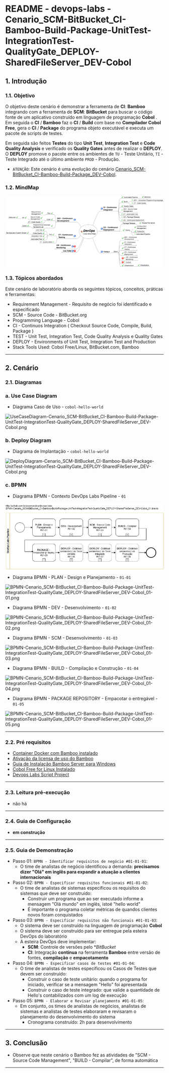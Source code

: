 # README - devops-labs - Cenario_SCM-BitBucket_CI-Bamboo-Build-Package-UnitTest-IntegrationTest-QualityGate_DEPLOY-SharedFileServer_DEV-Cobol

## 1. Introdução

### 1.1. Objetivo
O objetivo deste cenário é demonstrar a ferramenta de **CI**: **Bamboo** integrando com a ferramenta de **SCM**: **BitBucket** para buscar o código fonte de um aplicativo construído em linguagem de programação **Cobol** . Em seguida o **CI** / **Bamboo** faz o **CI** / **Build** com base no **Compilador Cobol Free**, gera o **CI** / **Package** do programa objeto executável e executa um pacote de scripts de testes.

Em seguida são feitos **Testes** do tipo **Unit Test**, **Integration Test** e **Code Quality Analysis** e verificado os **Quality Gates** antes de realizar o **DEPLOY**. O **DEPLOY** promove o pacote entre os ambientes de `TU` - Teste Unitário, `TI` - Teste Integrado até o último ambiente `PROD` - Produção.

* `ATENÇÃO`: Este cenário é uma evolução do cenário [Cenario_SCM-BitBucket_CI-Bamboo-Build-Package_DEV-Cobol](README_Cenario_SCM-BitBucket_CI-Bamboo-Build-Package_DEV-Cobol.md).

### 1.2. MindMap
![MindMap DevOps SCM-BitBucket_CI-Bamboo-Build-Package-UnitTest-IntegrationTest-QualityGate_DEPLOY-SharedFileServer_DEV-Cobol.png](mind-maps/MindMap%20DevOps%20SCM-BitBucket_CI-Bamboo-Build-Package-UnitTest-IntegrationTest-QualityGate_DEPLOY-SharedFileServer_DEV-Cobol.png)


### 1.3. Tópicos abordados
Este cenário de laboratório aborda os seguintes tópicos, conceitos, práticas e ferramentas:

* Requirement Management - Requisito de negócio foi identificado e especificado
* SCM - Source Code - BitBucket.org
* Programming Language - Cobol
* CI - Continuos Integration ( Checkout Source Code, Compile, Build, Package )
* TEST - Unit Test, Integration Test, Code Quality Analysis e Quality Gates
* DEPLOY - Environments of Unit Test, Integration Test and Production
* Stack Tools Used: Cobol Free/Linux, BitBucket.com, Bamboo

---
## 2. Cenário

### 2.1. Diagramas 

### a. Use Case Diagram

* Diagrama Caso de Uso - `cobol-hello-world`

![UseCaseDiagram-Cenario_SCM-BitBucket_CI-Bamboo-Build-Package-UnitTest-IntegrationTest-QualityGate_DEPLOY-SharedFileServer_DEV-Cobol.png](uml-diagram/UseCaseDiagram-Cenario_SCM-BitBucket_CI-Bamboo-Build-Package-UnitTest-IntegrationTest-QualityGate_DEPLOY-SharedFileServer_DEV-Cobol.png)


### b. Deploy Diagram

* Diagrama de Implantação - `cobol-hello-world`

![DeployDiagram-Cenario_SCM-BitBucket_CI-Bamboo-Build-Package-UnitTest-IntegrationTest-QualityGate_DEPLOY-SharedFileServer_DEV-Cobol.png](uml-diagram/DeployDiagram-Cenario_SCM-BitBucket_CI-Bamboo-Build-Package-UnitTest-IntegrationTest-QualityGate_DEPLOY-SharedFileServer_DEV-Cobol.png)



### c. BPMN

* Diagrama BPMN - Contexto DevOps Labs Pipeline - `01`

![BPMN-Cenario_SCM-BitBucket_CI-Bamboo-Build-Package-UnitTest-IntegrationTest-QualityGate_DEPLOY-SharedFileServer_DEV-Cobol_01.png](bpmn-diagrams/BPMN-Cenario_SCM-BitBucket_CI-Bamboo-Build-Package-UnitTest-IntegrationTest-QualityGate_DEPLOY-SharedFileServer_DEV-Cobol_01.png)

* Diagrama BPMN - PLAN - Design e Planejamento - `01-01`

![BPMN-Cenario_SCM-BitBucket_CI-Bamboo-Build-Package-UnitTest-IntegrationTest-QualityGate_DEPLOY-SharedFileServer_DEV-Cobol_01-01.png](bpmn-diagrams/BPMN-Cenario_SCM-BitBucket_CI-Bamboo-Build-Package-UnitTest-IntegrationTest-QualityGate_DEPLOY-SharedFileServer_DEV-Cobol_01-01.png)

* Diagrama BPMN - DEV - Desenvolvimento - `01-02`

![BPMN-Cenario_SCM-BitBucket_CI-Bamboo-Build-Package-UnitTest-IntegrationTest-QualityGate_DEPLOY-SharedFileServer_DEV-Cobol_01-02.png](bpmn-diagrams/BPMN-Cenario_SCM-BitBucket_CI-Bamboo-Build-Package-UnitTest-IntegrationTest-QualityGate_DEPLOY-SharedFileServer_DEV-Cobol_01-02.png)

* Diagrama BPMN - SCM - Desenvolvimento - `01-03`

![BPMN-Cenario_SCM-BitBucket_CI-Bamboo-Build-Package-UnitTest-IntegrationTest-QualityGate_DEPLOY-SharedFileServer_DEV-Cobol_01-03.png](bpmn-diagrams/BPMN-Cenario_SCM-BitBucket_CI-Bamboo-Build-Package-UnitTest-IntegrationTest-QualityGate_DEPLOY-SharedFileServer_DEV-Cobol_01-03.png)

* Diagrama BPMN - BUILD - Compilação e Construção - `01-04`

![BPMN-Cenario_SCM-BitBucket_CI-Bamboo-Build-Package-UnitTest-IntegrationTest-QualityGate_DEPLOY-SharedFileServer_DEV-Cobol_01-04.png](bpmn-diagrams/BPMN-Cenario_SCM-BitBucket_CI-Bamboo-Build-Package-UnitTest-IntegrationTest-QualityGate_DEPLOY-SharedFileServer_DEV-Cobol_01-04.png)

* Diagrama BPMN - PACKAGE REPOSITORY - Empacotar o entregável - `01-05`

![BPMN-Cenario_SCM-BitBucket_CI-Bamboo-Build-Package-UnitTest-IntegrationTest-QualityGate_DEPLOY-SharedFileServer_DEV-Cobol_01-05.png](bpmn-diagrams/BPMN-Cenario_SCM-BitBucket_CI-Bamboo-Build-Package-UnitTest-IntegrationTest-QualityGate_DEPLOY-SharedFileServer_DEV-Cobol_01-05.png)


---
### 2.2. Pré requisitos

* [Container Docker com Bamboo instalado](https://github.com/josemarsilva/eval-virtualbox-vm-ubuntu-server/#414-docker---bamboo-server)
* [Ativação da licensa de uso do Bamboo](https://github.com/josemarsilva/eval-virtualbox-vm-ubuntu-server/blob/master/doc/README_InstallBambooLicense_StepByStep.md)
* [Guia de Instalação Bamboo Server para Windows](README-GuiaInstalacao-Bambo-Windows.md)
* [Cobol Free for Linux Instalado](https://github.com/josemarsilva/eval-virtualbox-vm-ubuntu-server#321-compilador-cobol-free-linux)
* [Devops Labs Script Project](https://github.com/josemarsilva/devops-labs-scripts)

---
### 2.3. Leitura pré-execução

* não há

---
### 2.4. Guia de Configuração

* __em construção__

---
### 2.5. Guia de Demonstração

* Passo 01: `BPMN - Identificar requisitos de negócio #01-01-01`: 
  * O time de analistas de negócio identificou a demanda: __precisamos dizer "Olá" em inglês para expandir a atuação a clientes internacionais__
* Passo 02: `BPMN - Especificar requisitos funcionais #01-01-02`: 
  * O time de analistas de sistemas especificou os requisitos do sistemas que deve ser construído:
    * Construir um programa que ao ser executado informe a mensagem "Olá mundo" em inglês, istoé "hello world"
    * É importante o programa coletar métricas de quandos clientes novos foram conquistados
* Passo 03: `BPMN - Especificar requisitos não funcionais #01-01-03`:
    * O sistema deve ser construído na linguagem de programação **Cobol**
    * O sistema deve ser construído para ser entregue pela esteira DevOps do laboratório
    * A esteira DevOps deve implementar:
	  * **SCM**: Controle de versões pelo **BitBucket*
	  * **CI**: Integração **contínua** na ferramenta **Bamboo** entre versão de fontes, **compilação** e **empacotamento**
* Passo 04: `BPMN - Especificar casos de testes #01-01-04`: 
  * O time de analistas de testes especificou os Casos de Testes que devem ser construído:
    * Construir o caso de teste unitário: quando o programa for iniciado, verificar se a mensagem "Hello" foi apresentada
    * Construir o caso de teste integrado: que valide a quantidade de Hello's contabilizados com um log de execução
* Passo 05: `BPMN - Elaborar e Revisar planejamento #01-01-05`:
  * Em conjunto, os times de analistas de negócios, analistas de sistemas e analistas de testes elaboraram e revisaram o planejamento do desenvolvimento do sistema
    * Cronograma construído: 2h para desenvolvimento

---
## 3. Conclusão
* Observe que neste cenário o Bamboo fez as atividades de "SCM - Source Code Management", "BUILD - Compilar", de forma automática


---
